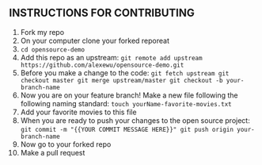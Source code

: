 ## INSTRUCTIONS FOR CONTRIBUTING

1. Fork my repo
2. On your computer clone your forked reporeat
3. `cd opensource-demo`
4. Add this repo as an upstream: `git remote add upstream https://github.com/alexewu/opensource-demo.git`
5. Before you make a change to the code:
`
git fetch upstream
git checkout master
git merge upstream/master
git checkout -b your-branch-name
`
6. Now you are on your feature branch! Make a new file following the following naming standard:
`touch yourName-favorite-movies.txt`
7. Add your favorite movies to this file
8. When you are ready to push your changes to the open source project:
`
git commit -m "{{YOUR COMMIT MESSAGE HERE}}"
git push origin your-branch-name
`
9. Now go to your forked repo
10. Make a pull request
